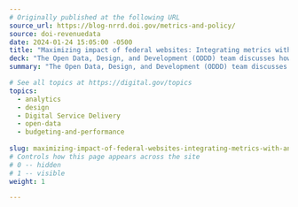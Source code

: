 ```yaml
---
# Originally published at the following URL
source_url: https://blog-nrrd.doi.gov/metrics-and-policy/
source: doi-revenuedata
date: 2024-01-24 15:05:00 -0500
title: "Maximizing impact of federal websites: Integrating metrics with annual goals and policies"
deck: "The Open Data, Design, and Development (ODDD) team discusses how OMB’s recent memo, Delivering a Digital-First Public Experience (M-23-22), inspired them to reassess their metrics plan to harmonize with policies governing federal public websites."
summary: "The Open Data, Design, and Development (ODDD) team discusses how OMB’s recent memo, Delivering a Digital-First Public Experience (M-23-22), inspired them to reassess their metrics plan to harmonize with policies governing federal public websites."

# See all topics at https://digital.gov/topics
topics:
  - analytics
  - design
  - Digital Service Delivery
  - open-data
  - budgeting-and-performance
  
slug: maximizing-impact-of-federal-websites-integrating-metrics-with-annual-goals-and-policies
# Controls how this page appears across the site
# 0 -- hidden
# 1 -- visible
weight: 1

---
```

